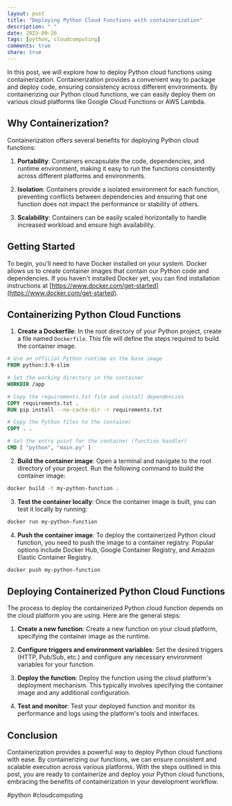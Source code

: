 ```yaml
---
layout: post
title: "Deploying Python Cloud Functions with containerization"
description: " "
date: 2023-09-26
tags: [python, cloudcomputing]
comments: true
share: true
---
```


In this post, we will explore how to deploy Python cloud functions using containerization. Containerization provides a convenient way to package and deploy code, ensuring consistency across different environments. By containerizing our Python cloud functions, we can easily deploy them on various cloud platforms like Google Cloud Functions or AWS Lambda.

## Why Containerization?

Containerization offers several benefits for deploying Python cloud functions:

1. **Portability**: Containers encapsulate the code, dependencies, and runtime environment, making it easy to run the functions consistently across different platforms and environments.

2. **Isolation**: Containers provide a isolated environment for each function, preventing conflicts between dependencies and ensuring that one function does not impact the performance or stability of others.

3. **Scalability**: Containers can be easily scaled horizontally to handle increased workload and ensure high availability.

## Getting Started

To begin, you'll need to have Docker installed on your system. Docker allows us to create container images that contain our Python code and dependencies. If you haven't installed Docker yet, you can find installation instructions at [https://www.docker.com/get-started](https://www.docker.com/get-started).

## Containerizing Python Cloud Functions

1. **Create a Dockerfile**: In the root directory of your Python project, create a file named `Dockerfile`. This file will define the steps required to build the container image.

```Dockerfile
# Use an official Python runtime as the base image
FROM python:3.9-slim

# Set the working directory in the container
WORKDIR /app

# Copy the requirements.txt file and install dependencies
COPY requirements.txt .
RUN pip install --no-cache-dir -r requirements.txt

# Copy the Python files to the container
COPY . .

# Set the entry point for the container (function handler)
CMD [ "python", "main.py" ]
```

2. **Build the container image**: Open a terminal and navigate to the root directory of your project. Run the following command to build the container image:

```bash
docker build -t my-python-function .
```

3. **Test the container locally**: Once the container image is built, you can test it locally by running:

```bash
docker run my-python-function
```

4. **Push the container image**: To deploy the containerized Python cloud function, you need to push the image to a container registry. Popular options include Docker Hub, Google Container Registry, and Amazon Elastic Container Registry.

```bash
docker push my-python-function
```

## Deploying Containerized Python Cloud Functions

The process to deploy the containerized Python cloud function depends on the cloud platform you are using. Here are the general steps:

1. **Create a new function**: Create a new function on your cloud platform, specifying the container image as the runtime.

2. **Configure triggers and environment variables**: Set the desired triggers (HTTP, Pub/Sub, etc.) and configure any necessary environment variables for your function.

3. **Deploy the function**: Deploy the function using the cloud platform's deployment mechanism. This typically involves specifying the container image and any additional configuration.

4. **Test and monitor**: Test your deployed function and monitor its performance and logs using the platform's tools and interfaces.

## Conclusion

Containerization provides a powerful way to deploy Python cloud functions with ease. By containerizing our functions, we can ensure consistent and scalable execution across various platforms. With the steps outlined in this post, you are ready to containerize and deploy your Python cloud functions, embracing the benefits of containerization in your development workflow.

#python #cloudcomputing